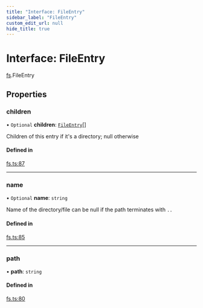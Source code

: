 ```yaml
---
title: "Interface: FileEntry"
sidebar_label: "FileEntry"
custom_edit_url: null
hide_title: true
---
```


# Interface: FileEntry

[fs](../modules/fs.md).FileEntry

## Properties

### children

• `Optional` **children**: [`FileEntry`](fs.fileentry.md)[]

Children of this entry if it's a directory; null otherwise

#### Defined in

[fs.ts:87](https://github.com/tauri-apps/tauri/blob/4339b46/tooling/api/src/fs.ts#L87)

___

### name

• `Optional` **name**: `string`

Name of the directory/file
can be null if the path terminates with `..`

#### Defined in

[fs.ts:85](https://github.com/tauri-apps/tauri/blob/4339b46/tooling/api/src/fs.ts#L85)

___

### path

• **path**: `string`

#### Defined in

[fs.ts:80](https://github.com/tauri-apps/tauri/blob/4339b46/tooling/api/src/fs.ts#L80)
